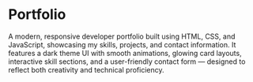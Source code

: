 # Portfolio
A modern, responsive developer portfolio built using HTML, CSS, and JavaScript, showcasing my skills, projects, and contact information. It features a dark theme UI with smooth animations, glowing card layouts, interactive skill sections, and a user-friendly contact form — designed to reflect both creativity and technical proficiency.

